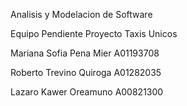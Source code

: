 Analisis y Modelacion de Software

Equipo Pendiente
Proyecto Taxis Unicos

Mariana Sofia Pena Mier A01193708

Roberto Trevino Quiroga A01282035

Lazaro Kawer Oreamuno A00821300
